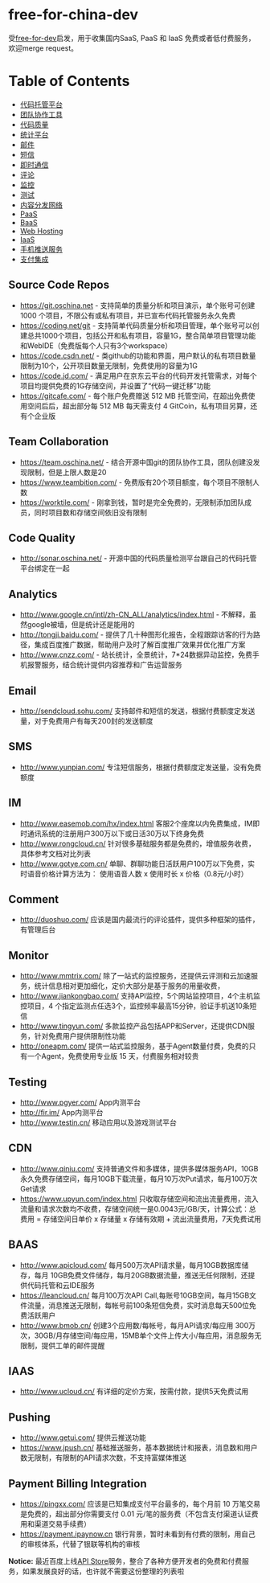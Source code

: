 # free-for-china-dev
受[free-for-dev](https://github.com/ripienaar/free-for-dev)启发，用于收集国内SaaS, PaaS 和 IaaS 免费或者低付费服务，欢迎merge request。

Table of Contents
=================

   * [代码托管平台](#source-code-repos)
   * [团队协作工具](#team-collaboration)
   * [代码质量](#code-quality)
   * [统计平台](#analytics)
   * [邮件](#email)
   * [短信](#sms)
   * [即时通信](#im)
   * [评论](#comment)
   * [监控](#monitor)
   * [测试](#testing)
   * [内容分发网络](#cdn)
   * [PaaS](#paas)
   * [BaaS](#baas)
   * [Web Hosting](#web-hosting)
   * [IaaS](#iaas)
   * [手机推送服务](#pushing)
   * [支付集成](#payment-billing-integration)

## Source Code Repos

  * https://git.oschina.net - 支持简单的质量分析和项目演示，单个账号可创建 1000 个项目，不限公有或私有项目，并已宣布代码托管服务永久免费
  * https://coding.net/git - 支持简单代码质量分析和项目管理，单个账号可以创建总共1000个项目，包括公开和私有项目，容量1G，整合简单项目管理功能和WebIDE（免费版每个人只有3个workspace）
  * https://code.csdn.net/ - 类github的功能和界面，用户默认的私有项目数量限制为10个，公开项目数量无限制，免费使用的容量为1G
  * https://code.jd.com/ - 满足用户在京东云平台的代码开发托管需求，对每个项目均提供免费的1G存储空间，并设置了“代码一键迁移”功能
  * https://gitcafe.com/ - 每个账户免费赠送 512 MB 托管空间，在超出免费使用空间后后，超出部分每 512 MB 每天需支付 4 GitCoin，私有项目另算，还有个企业版

## Team Collaboration

  * https://team.oschina.net/ - 结合开源中国git的团队协作工具，团队创建没发现限制，但是上限人数是20
  * https://www.teambition.com/ - 免费版有20个项目额度，每个项目不限制人数
  * https://worktile.com/ - 刚拿到钱，暂时是完全免费的，无限制添加团队成员，同时项目数和存储空间依旧没有限制

## Code Quality

  * http://sonar.oschina.net/ - 开源中国的代码质量检测平台跟自己的代码托管平台绑定在一起


## Analytics

  * http://www.google.cn/intl/zh-CN_ALL/analytics/index.html - 不解释，虽然google被墙，但是统计还是能用的
  * http://tongji.baidu.com/ - 提供了几十种图形化报告，全程跟踪访客的行为路径，集成百度推广数据，帮助用户及时了解百度推广效果并优化推广方案
  * http://www.cnzz.com/ - 站长统计，全景统计，7*24数据异动监控，免费手机报警服务，结合统计提供内容推荐和广告运营服务

## Email

  * http://sendcloud.sohu.com/ 支持邮件和短信的发送，根据付费额度定发送量，对于免费用户有每天200封的发送额度

## SMS

  * http://www.yunpian.com/ 专注短信服务，根据付费额度定发送量，没有免费额度

## IM

  * http://www.easemob.com/hx/index.html 客服2个座席以内免费集成，IM即时通讯系统的注册用户300万以下或日活30万以下终身免费
  * http://www.rongcloud.cn/ 针对很多基础服务都是免费的，增值服务收费，具体参考文档对比列表
  * http://www.gotye.com.cn/ 单聊、群聊功能日活跃用户100万以下免费，实时语音价格计算方法为：
使用语音人数 x 使用时长 x 价格（0.8元/小时）

## Comment

  * http://duoshuo.com/ 应该是国内最流行的评论插件，提供多种框架的插件，有管理后台

## Monitor

  * http://www.mmtrix.com/ 除了一站式的监控服务，还提供云评测和云加速服务，统计信息相对更加细化，定价大部分是基于服务的用量收费，
  * http://www.jiankongbao.com/ 支持API监控，5个网站监控项目，4个主机监控项目，4 个指定监测点任选3个，监控频率最高15分钟，验证手机送10条短信
  * http://www.tingyun.com/ 多款监控产品包括APP和Server，还提供CDN服务，针对免费用户提供限制性功能
  * http://oneapm.com/ 提供一站式监控服务，基于Agent数量付费，免费的只有一个Agent，免费使用专业版 15 天，付费服务相对较贵

## Testing

  * http://www.pgyer.com/ App内测平台
  * http://fir.im/ App内测平台
  * http://www.testin.cn/ 移动应用以及游戏测试平台

## CDN

  * http://www.qiniu.com/ 支持普通文件和多媒体，提供多媒体服务API，10GB永久免费存储空间，每月10GB下载流量，每月10万次Put请求，每月100万次Get请求
  * https://www.upyun.com/index.html 只收取存储空间和流出流量费用，流入流量和请求次数均不收费，存储空间统一是0.0043元/GB/天，计算公式：总费用 = 存储空间日单价 x 存储量 x 存储有效期 + 流出流量费用，7天免费试用

## BAAS

  * http://www.apicloud.com/ 每月500万次API请求量，每月10GB数据库储存，每月
  10GB免费文件储存，每月20GB数据流量，推送无任何限制，还提供代码托管和云IDE服务
  * https://leancloud.cn/ 每月100万次API Call,每账号10GB空间，每月15GB文件流量，消息推送无限制，每帐号前100条短信免费，实时消息每天500位免费活跃用户
  * http://www.bmob.cn/ 创建3个应用数/每帐号，每月API请求/每应用 300万次，30GB/月存储空间/每应用，15MB单个文件上传大小/每应用，消息服务无限制，提供工单的邮件提醒


## IAAS

  * http://www.ucloud.cn/ 有详细的定价方案，按需付款，提供5天免费试用

## Pushing

  * http://www.getui.com/ 提供云推送功能
  * https://www.jpush.cn/ 基础推送服务，基本数据统计和报表，消息数和用户数无限制，有限制的API请求次数，不支持富媒体推送

## Payment Billing Integration

  * https://pingxx.com/ 应该是已知集成支付平台最多的，每个月前 10 万笔交易是免费的，超出部分你需要支付 0.01 元/笔的服务费（不包含支付渠道认证费用和渠道交易手续费）
  * https://payment.ipaynow.cn 银行背景，暂时未看到有付费的限制，用自己的审核体系，代替了银联等机构的审核


**Notice:** 最近百度上线[API Store](http://apistore.baidu.com/)服务，整合了各种方便开发者的免费和付费服务，如果发展良好的话，也许就不需要这份整理的列表啦